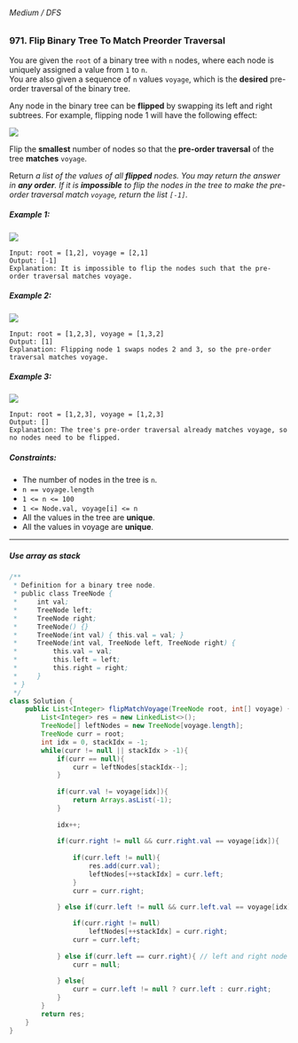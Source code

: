 ###### Medium / DFS

### 971. Flip Binary Tree To Match Preorder Traversal

You are given the `root` of a binary tree with `n` nodes, where each node is uniquely assigned a value from `1` to `n`.   
You are also given a sequence of `n` values `voyage`, which is the **desired** pre-order traversal of the binary tree.  

Any node in the binary tree can be **flipped** by swapping its left and right subtrees. For example, flipping node 1 will have the following effect:

![](https://assets.leetcode.com/uploads/2021/02/15/fliptree.jpg)


Flip the **smallest** number of nodes so that the **pre-order traversal** of the tree **matches** `voyage`.  

Return _a list of the values of all **flipped** nodes. You may return the answer in **any order**. If it is **impossible** to flip the nodes in the tree to make the pre-order traversal match `voyage`, return the list `[-1]`._

##### Example 1:
![](https://assets.leetcode.com/uploads/2019/01/02/1219-01.png)
```
Input: root = [1,2], voyage = [2,1]
Output: [-1]
Explanation: It is impossible to flip the nodes such that the pre-order traversal matches voyage.
```

##### Example 2:
![](https://assets.leetcode.com/uploads/2019/01/02/1219-02.png)
```
Input: root = [1,2,3], voyage = [1,3,2]
Output: [1]
Explanation: Flipping node 1 swaps nodes 2 and 3, so the pre-order traversal matches voyage.
```

##### Example 3:
![](https://assets.leetcode.com/uploads/2019/01/02/1219-02.png)
```
Input: root = [1,2,3], voyage = [1,2,3]
Output: []
Explanation: The tree's pre-order traversal already matches voyage, so no nodes need to be flipped.
``` 

##### Constraints:
- The number of nodes in the tree is `n`.
- `n == voyage.length`
- `1 <= n <= 100`
- `1 <= Node.val, voyage[i] <= n`
- All the values in the tree are **unique**.
- All the values in voyage are **unique**.

***

##### Use array as stack

```java
/**
 * Definition for a binary tree node.
 * public class TreeNode {
 *     int val;
 *     TreeNode left;
 *     TreeNode right;
 *     TreeNode() {}
 *     TreeNode(int val) { this.val = val; }
 *     TreeNode(int val, TreeNode left, TreeNode right) {
 *         this.val = val;
 *         this.left = left;
 *         this.right = right;
 *     }
 * }
 */
class Solution {
    public List<Integer> flipMatchVoyage(TreeNode root, int[] voyage) {
        List<Integer> res = new LinkedList<>();
        TreeNode[] leftNodes = new TreeNode[voyage.length];
        TreeNode curr = root;
        int idx = 0, stackIdx = -1;
        while(curr != null || stackIdx > -1){
            if(curr == null){
                curr = leftNodes[stackIdx--];
            }
            
            if(curr.val != voyage[idx]){
                return Arrays.asList(-1);
            }
            
            idx++;
            
            if(curr.right != null && curr.right.val == voyage[idx]){
                
                if(curr.left != null){
                    res.add(curr.val);
                    leftNodes[++stackIdx] = curr.left;
                }
                curr = curr.right;
                
            } else if(curr.left != null && curr.left.val == voyage[idx]){

                if(curr.right != null)
                    leftNodes[++stackIdx] = curr.right;
                curr = curr.left;
            
            } else if(curr.left == curr.right){ // left and right node both null
                curr = null;
                
            } else{
                curr = curr.left != null ? curr.left : curr.right;
            }
        }
        return res;
    }
}
```
